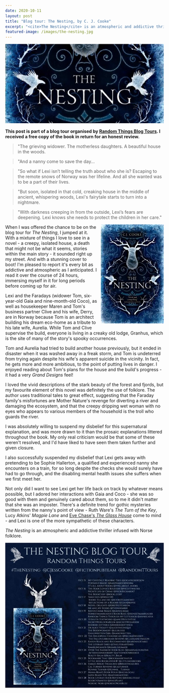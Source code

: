 ```yaml
---
date: 2020-10-11
layout: post
title: "Blog tour: The Nesting, by C. J. Cooke"
excerpt: "<cite>The Nesting</cite> is an atmospheric and addictive thriller infused with Norse folklore."
featured-image: /images/the-nesting.jpg
---
```


![The Nesting](/images/the-nesting.jpg)

**This post is part of a blog tour organised by [Random Things Blog Tours](http://randomthingsthroughmyletterbox.blogspot.com/p/services-to-publishers-authors-blog.html). I received a free copy of the book in return for an honest review.**

> "The grieving widower. The motherless daughters. A beautiful house in the woods.

> "And a nanny come to save the day...

> "So what if Lexi isn’t telling the truth about who she is? Escaping to the remote snows of Norway was her lifeline. And all she wanted was to be a part of their lives.

> "But soon, isolated in that cold, creaking house in the middle of ancient, whispering woods, Lexi's fairytale starts to turn into a nightmare.

> "With darkness creeping in from the outside, Lexi’s fears are deepening. Lexi knows she needs to protect the children in her care."

<img src="/images/the-nesting-200.jpg" alt="The Nesting" style="float: right; margin-bottom: 10px; margin-left: 10px;">

When I was offered the chance to be on the blog tour for <cite>The Nesting</cite>, I jumped at it. With a mixture of things I love to see in a novel - a creepy, isolated house, a death that might not be what it seems, stories within the main story - it sounded right up my street. And with a stunning cover to boot! I'm pleased to report it's every bit as addictive and atmospheric as I anticipated. I read it over the course of 24 hours, immersing myself in it for long periods before coming up for air.

Lexi and the Faradays (widower Tom, six-year-old Gaia and nine-month-old Coco), as well as housekeeper Maren and Tom's business partner Clive and his wife, Derry, are in Norway because Tom is an architect building his dream eco-home as a tribute to his late wife, Aurelia. While Tom and Clive supervise the build, everyone is living in a creaky old lodge, Granhus, which is the site of many of the story's spooky occurrences.

Tom and Aurelia had tried to build another house previously, but it ended in disaster when it was washed away in a freak storm, and Tom is undeterred from trying again despite his wife's apparent suicide in the vicinity. In fact, he gets more and more ambitious, to the point of putting lives in danger. I enjoyed reading about Tom's plans for the house and the build's progress - it had a very <cite>Grand Designs</cite> feel!

I loved the vivid descriptions of the stark beauty of the forest and fjords, but my favourite element of this novel was definitely the use of folklore. The author uses traditional tales to great effect, suggesting that the Faraday family's misfortunes are Mother Nature's revenge for diverting a river and damaging the ecosystem, and that the creepy dripping wet woman with no eyes who appears to various members of the household is the troll who guards the river.

I was absolutely willing to suspend my disbelief for this supernatural explanation, and was more drawn to it than the prosaic explanations littered throughout the book. My only real criticism would be that some of these weren't resolved, and I'd have liked to have seen them taken further and given closure.

I also successfully suspended my disbelief that Lexi gets away with pretending to be Sophie Hallerton, a qualified and experienced nanny she encounters on a train, for so long despite the checks she would surely have had to go through, and the disabling mental health issues she suffers when we first meet her.

Not only did I want to see Lexi get her life back on track by whatever means possible, but I adored her interactions with Gaia and Coco - she was so good with them and genuinely cared about them, so to me it didn't matter that she was an imposter. There's a definite trend for gothic mysteries written from the nanny's point of view - Ruth Ware's <cite>The Turn of the Key</cite>, Lucy Atkins' <cite>Magpie Lane</cite> and [Eve Chase's <cite>The Glass House</cite>](/the-glass-house-by-eve-chase/) come to mind - and Lexi is one of the more sympathetic of these characters.

<cite>The Nesting</cite> is an atmospheric and addictive thriller infused with Norse folklore.

![The Nesting tour banner](/images/the-nesting-banner.jpg)
